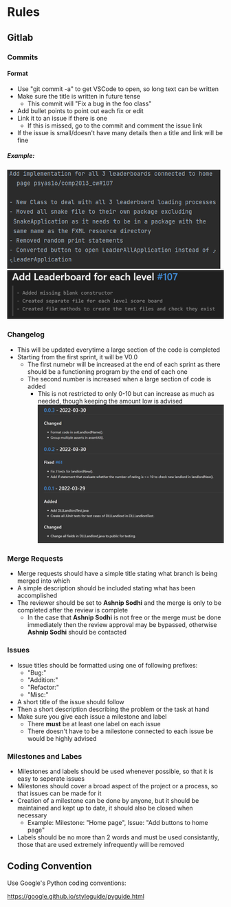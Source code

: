 # Rules
## Gitlab
### Commits
#### Format
- Use "git commit -a" to get VSCode to open, so long text can be written
- Make sure the title is written in future tense
    - This commit will "Fix a bug in the foo class"
- Add bullet points to point out each fix or edit
- Link it to an issue if there is one
    - If this is missed, go to the commit and comment the issue link
- If the issue is small/doesn't have many details then a title and link will be fine

##### Example: 
![commit_example](Images/Commit_example.png)
![commit_example2](Images/Commit_example2.png)

### Changelog
- This will be updated everytime a large section of the code is completed
- Starting from the first sprint, it will be V0.0
    - The first numebr will be increased at the end of each sprint as there should be a functioning program by the end of each one
    - The second number is increased when a large section of code is added
        - This is not restricted to only 0-10 but can increase as much as needed, though keeping the amount low is advised
![changelog_example](Images/Changelog_example.png)

### Merge Requests
- Merge requests should have a simple title stating what branch is being merged into which
- A simple description should be included stating what has been accomplished
- The reviewer should be set to **Ashnip Sodhi** and the merge is only to be completed after the review is complete
    - In the case that **Ashnip Sodhi** is not free or the merge must be done immediately then the review approval may be bypassed, otherwise **Ashnip Sodhi** should be contacted

### Issues
- Issue titles should be formatted using one of following prefixes:
    - "Bug:"
    - "Addition:"
    - "Refactor:"
    - "Misc:"
- A short title of the issue should follow
- Then a short description describing the problem or the task at hand
- Make sure you give each issue a milestone and label
    - There **must** be at least one label on each issue
    - There doesn't have to be a milestone connected to each issue be would be highly advised

### Milestones and Labes
- Milestones and labels should be used whenever possible, so that it is easy to seperate issues
- Milestones should cover a broad aspect of the project or a process, so that issues can be made for it
- Creation of a milestone can be done by anyone, but it should be maintained and kept up to date, it should also be closed when necessary
    - Example: Milestone: "Home page", Issue: "Add buttons to home page"
- Labels should be no more than 2 words and must be used consistantly, those that are used extremely infrequently will be removed

## Coding Convention

Use Google's Python coding conventions:

https://google.github.io/styleguide/pyguide.html
